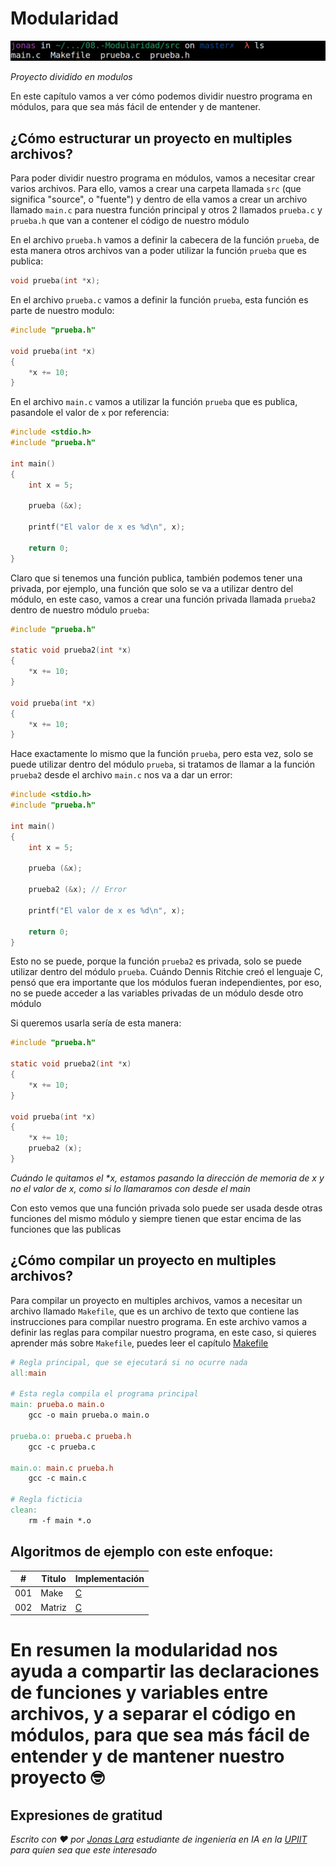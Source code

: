 # Modularidad

![](/00.-Sources/Images/Mod.png)

_Proyecto dividido en modulos_

En este capítulo vamos a ver cómo podemos dividir nuestro programa en módulos, para que sea más fácil de entender y de mantener.

## ¿Cómo estructurar un proyecto en multiples archivos?

Para poder dividir nuestro programa en módulos, vamos a necesitar crear varios archivos. Para ello, vamos a crear una carpeta llamada `src` (que significa "source", o "fuente") y dentro de ella vamos a crear un archivo llamado `main.c` para nuestra función principal y otros 2 llamados `prueba.c` y `prueba.h` que van a contener el código de nuestro módulo

En el archivo `prueba.h` vamos a definir la cabecera de la función `prueba`, de esta manera otros archivos van a poder utilizar la función `prueba` que es publica:

```c
void prueba(int *x);
```

En el archivo `prueba.c` vamos a definir la función `prueba`, esta función es parte de nuestro modulo:

```c
#include "prueba.h"

void prueba(int *x)
{
    *x += 10;
}
```

En el archivo `main.c` vamos a utilizar la función `prueba` que es publica, pasandole el valor de `x` por referencia:

```c
#include <stdio.h>
#include "prueba.h"

int main()
{
    int x = 5;

    prueba (&x);

    printf("El valor de x es %d\n", x);

    return 0;
}
```

Claro que si tenemos una función publica, también podemos tener una privada, por ejemplo, una función que solo se va a utilizar dentro del módulo, en este caso, vamos a crear una función privada llamada `prueba2` dentro de nuestro módulo `prueba`:

```c
#include "prueba.h"

static void prueba2(int *x)
{
    *x += 10;
}

void prueba(int *x)
{
    *x += 10;
}
```

Hace exactamente lo mismo que la función `prueba`, pero esta vez, solo se puede utilizar dentro del módulo `prueba`, si tratamos de llamar a la función `prueba2` desde el archivo `main.c` nos va a dar un error:

```c
#include <stdio.h>
#include "prueba.h"

int main()
{
    int x = 5;

    prueba (&x);

    prueba2 (&x); // Error

    printf("El valor de x es %d\n", x);

    return 0;
}
```

Esto no se puede, porque la función `prueba2` es privada, solo se puede utilizar dentro del módulo `prueba`. Cuándo Dennis Ritchie creó el lenguaje C, pensó que era importante que los módulos fueran independientes, por eso, no se puede acceder a las variables privadas de un módulo desde otro módulo

Si queremos usarla sería de esta manera:

```c
#include "prueba.h"

static void prueba2(int *x)
{
    *x += 10;
}

void prueba(int *x)
{
    *x += 10;
    prueba2 (x); 
}
```

_Cuándo le quitamos el *x, estamos pasando la dirección de memoria de x y no el valor de x, como si lo llamaramos con desde el main_

Con esto vemos que una función privada solo puede ser usada desde otras funciones del mismo módulo y siempre tienen que estar encima de las funciones que las publicas

## ¿Cómo compilar un proyecto en multiples archivos?

Para compilar un proyecto en multiples archivos, vamos a necesitar un archivo llamado `Makefile`, que es un archivo de texto que contiene las instrucciones para compilar nuestro programa. En este archivo vamos a definir las reglas para compilar nuestro programa, en este caso, si quieres aprender más sobre `Makefile`, puedes leer el capítulo [Makefile](https://github.com/Jonas-Lara/IPN-CS/tree/master/07.-Make)

```makefile
# Regla principal, que se ejecutará si no ocurre nada
all:main

# Esta regla compila el programa principal
main: prueba.o main.o 
	gcc -o main prueba.o main.o 

prueba.o: prueba.c prueba.h
	gcc -c prueba.c

main.o: main.c prueba.h
	gcc -c main.c

# Regla ficticia
clean:
	rm -f main *.o
```

## Algoritmos de ejemplo con este enfoque:

| # | Titulo | Implementación |
|---| ----- | -------- |
|001| Make | [C](https://github.com/Jonas-Lara/IPN-CS/tree/master/07.-Make) |
|002| Matriz | [C](https://github.com/Jonas-Lara/IPN-CS/tree/master/08.-Consola/05.-Matrix) |


# En resumen la modularidad nos ayuda a compartir las declaraciones de funciones y variables entre archivos, y a separar el código en módulos, para que sea más fácil de entender y de mantener nuestro proyecto  🤓

## Expresiones de gratitud

_Escrito con ❤️ por [Jonas Lara](https://medium.com/@jonas_lara) estudiante de ingeniería en IA en la [UPIIT](https://www.upiit.ipn.mx/) para quien sea que este interesado_










